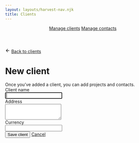 ```yaml
---
layout: layouts/harvest-nav.njk
title: Clients
---
```


<header id="top-nav">
  <nav>
    <a href="#" class="is-active">Manage clients</a>
    <a href="#">Manage contacts</a>
  </nav>
</header>

<main class="narrow">
  <div class="flex back-to mb-16">
    <svg xmlns="http://www.w3.org/2000/svg" width="16" height="16" viewBox="0 0 24 24" fill="none" stroke="currentColor" stroke-width="2" stroke-linecap="round" stroke-linejoin="round" class="feather feather-arrow-left"><line x1="19" y1="12" x2="5" y2="12"></line><polyline points="12 19 5 12 12 5"></polyline></svg>
    <a href="/harvest-nav/clients" class="is-active">Back to clients</a>
  </div>

  <div>
    <h1>New client</h1>
    Once you’ve added a client, you can add projects and contacts.
  </div>

  <div class="form-box mt-24">
    <div class="field mb-16">
      <div class="left">
        <label>Client name</label>
      </div>
      <div class="right">
        <input class="input" type="text" autofocus>
      </div>
    </div>
    <div class="field mb-16">
      <div class="left">
        <label>Address</label>
      </div>
      <div class="right">
        <textarea rows="3" class="input"></textarea>
      </div>
    </div>
    <div class="field mb-16">
      <div class="left">
        <label>Currency</label>
      </div>
      <div class="right">
        <input class="input" type="text">
      </div>
    </div>
    <div class="submit">
      <button class="button primary">Save client</button>
      <a href="/harvest-nav/clients" class="button cancel">Cancel</a>
    </div>
  </div>

</main>
